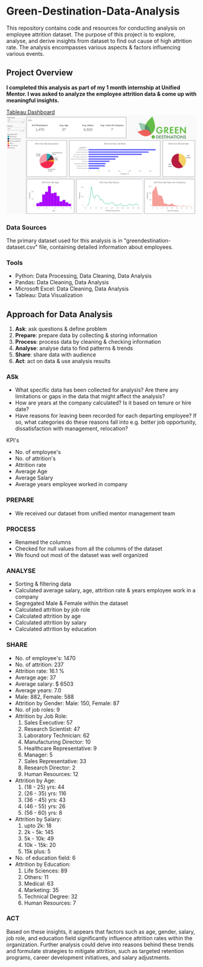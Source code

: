 # Green-Destination-Data-Analysis
This repository contains code and resources for conducting analysis on employee attrition dataset. The purpose of this project is to explore, analyse, and derive insights from dataset to find out cause of high attrition rate. The analysis encompasses various aspects &amp; factors influencing various events.

## Project Overview

**I completed this analysis as part of my 1 month internship at Unified Mentor. I was asked to analyze the employee attrition data &amp; come up with meaningful insights.**

[Tableau Dashboard](https://public.tableau.com/app/profile/tahir.malik/viz/GreenDestinationAttritionDataAnalysis/Dashboard)
![Dashboard](https://github.com/tahir7malik/green-destination-attrition-data-analysis/blob/main/assets/dashboard.png)

###  Data Sources

The primary dataset used for this analysis is in "greendestination-dataset.csv" file, containing detailed information about employees.

### Tools

- Python: Data Processing, Data Cleaning, Data Analysis
- Pandas: Data Cleaning, Data Analysis
- Microsoft Excel: Data Cleaning, Data Analysis
- Tableau: Data Visualization

## Approach for Data Analysis
1. **Ask**: ask questions & define problem
2. **Prepare**: prepare data by collecting & storing information
3. **Process**: process data by cleaning & checking information
4. **Analyse**: analyse data to find patterns & trends
5. **Share**: share data with audience
6. **Act**: act on data & use analysis results

### ASk
- What specific data has been collected for analysis? Are there any limitations or gaps in the data that might affect the analysis?
- How are years at the company calculated? Is it based on tenure or hire date?
- Have reasons for leaving been recorded for each departing employee? If so, what categories do these reasons fall into e.g. better job opportunity, dissatisfaction with management, relocation?

KPI's

- No. of employee's
- No. of attrition's
- Attrition rate
- Average Age
- Average Salary
- Average years employee worked in company

### PREPARE
- We received our dataset from unified mentor management team

### PROCESS
- Renamed the columns
- Checked for null values from all the columns of the dataset
- We found out most of the dataset was well organized

### ANALYSE
- Sorting & filtering data
- Calculated average salary, age, attrition rate & years employee work in a company
- Segregated Male & Female within the dataset
- Calculated attrition by job role
- Calculated attrition by age
- Calculated attrition by salary
- Calculated attrition by education
  
### SHARE
- No. of employee's: 1470
- No. of attrition: 237
- Attrition rate: 16.1 %
- Average age: 37
- Average salary: $ 6503
- Average years: 7.0
- Male: 882, Female: 588
- Attrition by Gender: Male: 150, Female: 87
- No. of job roles: 9
- Attrition by Job Role:
  1. Sales Executive: 57
  2. Research Scientist: 47
  3. Laboratory Technician: 62
  4. Manufacturing Director: 10
  5. Healthcare Representative: 9
  6. Manager: 5
  7. Sales Representative: 33
  8. Research Director: 2
  9. Human Resources: 12
- Attrition by Age:
  1. (18 - 25) yrs: 44
  2. (26 - 35) yrs: 116
  3. (36 - 45) yrs: 43
  4. (46 - 55) yrs: 26
  5. (56 - 60) yrs: 8
- Attrition by Salary:
  1. upto 2k: 18
  2. 2k - 5k: 145
  3. 5k - 10k: 49
  4. 10k - 15k: 20
  5. 15k plus: 5
- No. of education field: 6
- Attrition by Education:
  1. Life Sciences: 89
  2. Others: 11
  3. Medical: 63
  4. Marketing: 35
  5. Technical Degree: 32
  6. Human Resources: 7

### ACT
Based on these insights, it appears that factors such as age, gender, salary, job role, and education field significantly influence attrition rates within the organization. Further analysis could delve into reasons behind these trends and formulate strategies to mitigate attrition, such as targeted retention programs, career development initiatives, and salary adjustments.
